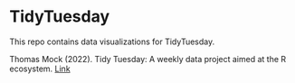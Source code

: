 # TidyTuesday
This repo contains data visualizations for TidyTuesday.

Thomas Mock (2022). Tidy Tuesday: A weekly data project aimed at the R ecosystem.
[Link](https://github.com/rfordatascience/tidytuesday.) 

<!-- ## 2022, Week 28, European flights | [Code](TidyTuesday/2022/2022_w28_European_flights.R)

![2022_w28](TidyTuesday/2022/2022_W28_european-flights.png) -->
